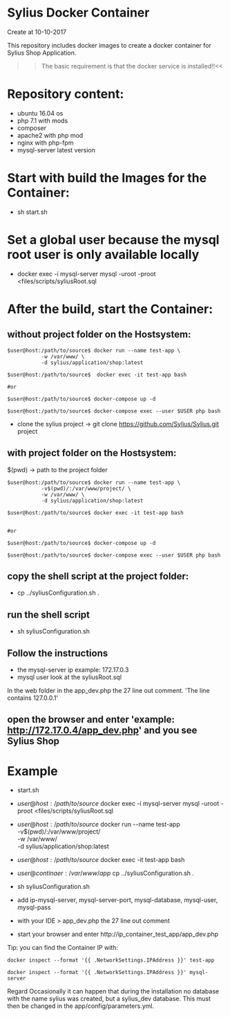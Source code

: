Sylius Docker Container
=======================

Create at 10-10-2017

This repository includes docker images to create a docker container for
Sylius Shop Application.

>>The basic requirement is that the docker service is installed!!<<

# Repository content:
- ubuntu 16.04 os
- php 7.1 with mods
- composer
- apache2 with php mod
- nginx with php-fpm
- mysql-server latest version

# Start with build the Images for the Container:
- sh start.sh

# Set a global user because the mysql root user is only available locally
- docker exec -i mysql-server mysql -uroot -proot <files/scripts/syliusRoot.sql

# After the build, start the Container:

## without project folder on the Hostsystem:
```
$user@host:/path/to/source$ docker run --name test-app \
           -w /var/www/ \
           -d sylius/application/shop:latest 

$user@host:/path/to/source$  docker exec -it test-app bash

#or

$user@host:/path/to/source$ docker-compose up -d

$user@host:/path/to/source$ docker-compose exec --user $USER php bash
```
- clone the sylius project -> git clone https://github.com/Sylius/Sylius.git project

## with project folder on the Hostsystem:
$(pwd) -> path to the project folder

```
$user@host:/path/to/source$ docker run --name test-app \
           -v$(pwd)/:/var/www/project/ \
           -w /var/www/ \
           -d sylius/application/shop:latest 

$user@host:/path/to/source$ docker exec -it test-app bash
 
 
#or

$user@host:/path/to/source$ docker-compose up -d

$user@host:/path/to/source$ docker-compose exec --user $USER php bash
```
## copy the shell script at the project folder:
- cp ../syliusConfiguration.sh . 


## run the shell script 
- sh syliusConfiguration.sh

## Follow the instructions
  - the mysql-server ip example: 172.17.0.3
  - mysql user look at the syliusRoot.sql

In the web folder in the app_dev.php the 27 line out comment. 'The line contains 127.0.0.1'

## open the browser and enter 'example: http://172.17.0.4/app_dev.php' and you see Sylius Shop


# Example

- start.sh 

- $user@host:/path/to/source$ docker exec -i mysql-server mysql -uroot -proot <files/scripts/syliusRoot.sql

- $user@host:/path/to/source$ docker run --name test-app \
                                   -v$(pwd)/:/var/www/project/ \
                                   -w /var/www/ \
                                   -d sylius/application/shop:latest 

- $user@host:/path/to/source$ docker exec -it test-app bash

- $user@continaer:/var/www/app$ cp ../syliusConfiguration.sh . 

- sh syliusConfiguration.sh

- add ip-mysql-server, mysql-server-port, mysql-database, mysql-user, mysql-pass

- with your IDE > app_dev.php the 27 line out comment

- start your browser and enter http://ip_container_test_app/app_dev.php

Tip: you can find the Container IP with:
```
docker inspect --format '{{ .NetworkSettings.IPAddress }}' test-app

docker inspect --format '{{ .NetworkSettings.IPAddress }}' mysql-server
```

Regard
Occasionally it can happen that during the installation no database with the name sylius was created, 
but a sylius_dev database. This must then be changed in the app/config/parameters.yml.